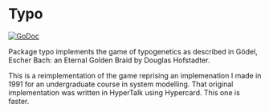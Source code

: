 # Typo

[![GoDoc](https://godoc.org/github.com/kortschak/typo?status.svg)](https://godoc.org/github.com/kortschak/typo)

Package typo implements the game of typogenetics as described in Gödel, Escher Bach: an Eternal Golden Braid by Douglas Hofstadter.

This is a reimplementation of the game reprising an implemenation I made in 1991 for an undergraduate course in system modelling. That original implementation was written in HyperTalk using Hypercard. This one is faster.

